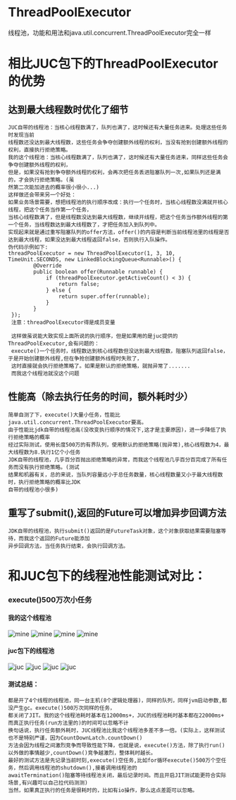 # ThreadPoolExecutor
 线程池，功能和用法和java.util.concurrent.ThreadPoolExecutor完全一样

    
# 相比JUC包下的ThreadPoolExecutor的优势
## 达到最大线程数时优化了细节
    JUC自带的线程池：当核心线程数满了，队列也满了，这时候还有大量任务进来。处理这些任务时发现当前
    线程数还没达到最大线程数，这些任务会争夺创建额外线程的权利，当没有抢到创建额外线程的权利，直接执行拒绝策略。
    我的这个线程池：当核心线程数满了，队列也满了，这时候还有大量任务进来，同样这些任务会争夺创建额外线程的权利，
    但是，如果没有抢到争夺额外线程的权利，会再次把任务丢进阻塞队列一次,如果队列还是满的，才会执行拒绝策略。(虽
    然第二次能加进去的概率很小很小...)
    这样做还会带来另一个好处：
    如果业务场景需要，想把线程池的执行顺序改成：执行一个任务时，当核心线程数没满就开核心线程，把这个任务当作第一个任务，
    当核心线程数满了，但是线程数没达到最大线程数，继续开线程，把这个任务当作额外线程的第一个任务，当线程数达到最大线程数了，才把任务加入到队列中。
    实现起来就是通过重写阻塞队列的offer方法，offer()的内容是判断当前线程池里的线程是否达到最大线程，如果没达到最大线程返回false，否则执行入队操作。
    伪代码示例如下:
    threadPoolExecutor = new ThreadPoolExecutor(1, 3, 10, TimeUnit.SECONDS, new LinkedBlockingQueue<Runnable>() {
            @Override
            public boolean offer(Runnable runnable) {
                if (threadPoolExecutor.getActiveCount() < 3) {
                    return false;
                } else {
                    return super.offer(runnable);
                }
            }
     });
     注意：threadPoolExecutor得是成员变量
     
     这样做虽说能大致实现上面所说的执行顺序，但是如果用的是juc提供的ThreadPoolExecutor,会有问题的：
     execute()一个任务时，线程数达到核心线程数但没达到最大线程数，阻塞队列返回false，于是开始创建额外线程,但在争抢创建额外线程时失败了，
     这时直接就会执行拒绝策略了。如果是默认的拒绝策略，就抛异常了.......
     而我这个线程池就没这个问题



## 性能高（除去执行任务的时间，额外耗时少）
    简单自测了下，execute()大量小任务，性能比java.util.concurrent.ThreadPoolExecutor要高。
    由于性能比jdk自带的线程池高(没改变执行顺序的情况下,这才是主要原因)，进一步降低了执行拒绝策略的概率
    经过实际测试，使用长度500万的有界队列，使用默认的拒绝策略(抛异常),核心线程数为4，最大线程数为8.执行1亿个小任务
    JDK自带的线程池，几乎百分百抛出拒绝策略的异常，而我这个线程池几乎百分百完成了所有任务而没有执行拒绝策略。(测试
    结果和机器有关，总的来说，当队列容量远小于总任务数量，核心线程数量又小于最大线程数时，执行拒绝策略的概率比JDK
    自带的线程池小很多)

## 重写了submit(),返回的Future可以增加异步回调方法
    JDK自带的线程池，执行submit()返回的是FutureTask对象，这个对象获取结果需要阻塞等待，而我这个返回的Future能添加
    异步回调方法，当任务执行结束，会执行回调方法。
    
# 和JUC包下的线程池性能测试对比：
### execute()500万次小任务
#### 我的这个线程池
![mine](https://github.com/65487123/zp-concurrent-lib/raw/master/picture/1f4769fcc8ca510a98b7ad474f7e90b.png)
![mine](https://github.com/65487123/zp-concurrent-lib/raw/master/picture/425f3042b55814a02b208e9dcabf1cd.png)
![mine](https://github.com/65487123/zp-concurrent-lib/raw/master/picture/58efe65e87b35ef04bb2714b24b484f.png)
![mine](https://github.com/65487123/zp-concurrent-lib/raw/master/picture/70e3e47134d8c5bde4d4b3e47bc3420.png)
#### juc包下的线程池
![juc](https://github.com/65487123/zp-concurrent-lib/raw/master/picture/93e14cc0299bf84b91f291e0c37c252.png)
![juc](https://github.com/65487123/zp-concurrent-lib/raw/master/picture/ca68cb92aa49c5aea6d64224dbded69.png)
![juc](https://github.com/65487123/zp-concurrent-lib/raw/master/picture/1c74679f7c13d3309c828e69ed476f0.png)
![juc](https://github.com/65487123/zp-concurrent-lib/raw/master/picture/24355f76a90a795dee35b85e0210fe4.png)
#### 测试总结：
    都是开了4个线程的线程池，同一台主机(8个逻辑处理器)，同样的队列，同样jvm启动参数,都没产生gc。execute()500万次同样的任务，
    都关闭了JIT。我的这个线程池耗时基本在12000ms+，JUC的线程池耗时基本都在22000ms+  而真正执行任务(run方法里的)的时间可以忽略不计
    换句话说，执行任务额外耗时，JUC线程池比我这个线程池多差不多一倍。(实际上，这样测试也不是特别严谨，因为CountDownLatch.countDown()
    方法会因为线程之间激烈竞争而导致性能下降，也就是说，execute()方法，除了执行run()以外做的事情越少,countDown()竞争越激烈，整体耗时越长。 
    最好的测试方法是先记录当前时刻,execute()空任务,比如for循环execute()500万个空任务，然后调用线程池的shutdown(),接着调用线程池的
    awaitTermination()阻塞等待线程池关闭，最后记录时间。而且开启JIT测试能更符合实际场景,有兴趣可以自己拉代码测测)
    当然，如果真正执行的任务是很耗时的，比如有io操作，那么这点差距可以忽略。
    
